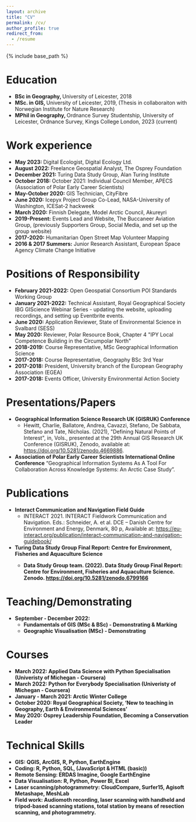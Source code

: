 ```yaml
---
layout: archive
title: "CV"
permalink: /cv/
author_profile: true
redirect_from:
  - /resume
---
```


{% include base_path %}

Education
======
* <b>BSc in Geography, </b>University of Leicester, 2018
* <b>MSc. in GIS, </b>University of Leicester, 2019, (Thesis in collaboraiton with Norwegian Institute for Nature Research)
* <b>MPhil in Geography, </b>Ordnance Survey Studentship, University of Leicester, Ordnance Survey, Kings College London, 2023 (current)

Work experience
======
* <b>May 2023: </b>Digital Ecologist, Digital Ecology Ltd.
* <b>August 2022: </b>Freelance Geospatial Analyst, The Osprey Foundation
* <b>December 2021: </b>Turing Data Study Group, Alan Turing Institute
* <b>October 2018: </b>October 2021:</b> Individual Council Member, APECS (Association of Polar Early Career Scientists) 
* <b>May-October 2020:</b> GIS Technician, CityFibre
* <b>June 2020:</b> Icepyx Project Group Co-Lead, NASA-University of Washington, ICESat-2 hackweek
* <b>March 2020:</b> Finnish Delegate, Model Arctic Council, Akureyri
* <b>2019-Present:</b> Events Lead and Website, The Buccaneer Aviation Group, (previously Supporters Group, Social Media, and set up the group website) 
* <b>2017-2020:</b> Humanitarian Open Street Map Volunteer Mapping
* <b>2016 & 2017 Summers:</b> Junior Research Assistant, European Space Agency Climate Change Initiative

Positions of Responsibility
======
* <b>February 2021-2022:</b> Open Geospatial Consortium POI Standards Working Group
* <b>January 2021-2022:</b> Technical Assistant, Royal Geographical Society IBG GIScience Webinar Series - updating the website, uploading recordings, and setting up Eventbrite events.
* <b>June 2020:</b> Application Reviewer, State of Environmental Science in Svalbard (SESS)
* <b>May 2020:</b> Reviewer, Polar Resource Book, Chapter 4 "IPY Local Competence Building in the Circumpolar North"
* <b>2018-2019:</b> Course Representative, MSc Geographical Information Science
* <b>2017-2018:</b> Course Representative, Geography BSc 3rd Year
* <b>2017-2018:</b> President, University branch of the European Geography Association (EGEA)
* <b>2017-2018:</b> Events Officer, University Environmental Action Society

Presentations/Papers
======
* <b>Geographical Information Science Research UK (GISRUK) Conference</b>
  * Hewitt, Charlie, Ballatore, Andrea, Cavazzi, Stefano, De Sabbata, Stefano and Tate, Nicholas. (2021), "Defining Natural Points of Interest", in, Vols., presented at the 29th Annual GIS Research UK Conference (GISRUK), Zenodo, available at: https://doi.org/10.5281/zenodo.4669886. 
* <b>Association of Polar Early Career Scientists International Online Conference</b> “Geographical Information Systems As A Tool For Collaboration Across Knowledge Systems: An Arctic Case Study”.

Publications
======
* <b>Interact Communication and Navigation Field Guide</b>
   *  INTERACT 2021. INTERACT Fieldwork Communication and Navigation. Eds.: Schneider, A. et al. DCE – Danish Centre for Environment and Energy, Denmark, 80 p, Available at: https://eu-interact.org/publication/interact-communication-and-navigation-guidebook/ 
* <b> Turing Data Study Group Final Report: Centre for Environment, Fisheries and Aquaculture Science<b>
   * Data Study Group team. (2022). Data Study Group Final Report: Centre for Environment, Fisheries and Aquaculture Science. Zenodo. https://doi.org/10.5281/zenodo.6799166 

Teaching/Demonstrating
======
* <b>September - December 2022:</b>
  *  Fundamentals of GIS (MSc & BSc) - Demonstrating & Marking
  *  Geographic Visualisation (MSc) - Demonstrating

Courses
======
* <b>March 2022:</b> Applied Data Science with Python Specialisation (Univeristy of Michegan - Coursera)
* <b>March 2022:</b> Python for Everybody Specialisation (Univeristy of Michegan - Coursera)
* <b>January - March 2021:</b> Arctic Winter College 
* <b>October 2020:</b> Royal Geographical Society, ‘New to teaching in Geography, Earth & Environmental Sciences’
* <b>May 2020:</b> Osprey Leadership Foundation, Becoming a Conservation Leader
  

Technical Skills
======
* <b>GIS:</b> QGIS, ArcGIS, R, Python, EarthEngine
* <b>Coding:</b> R, Python, SQL, (JavaScript & HTML (basic))
* <b>Remote Sensing:</b> ERDAS Imagine, Google EarthEngine
* <b>Data Visualisation:</b> R, Python, Power BI, Excel
* <b>Laser scanning/photogrammetry:</b> CloudCompare, Surfer15, Agisoft Metashape, MeshLab
* <b>Field work:</b> Audiomoth recording, laser scanning with handheld and tripod-based scanning stations, total station by means of resection scanning, and photogrammetry.
  
  
